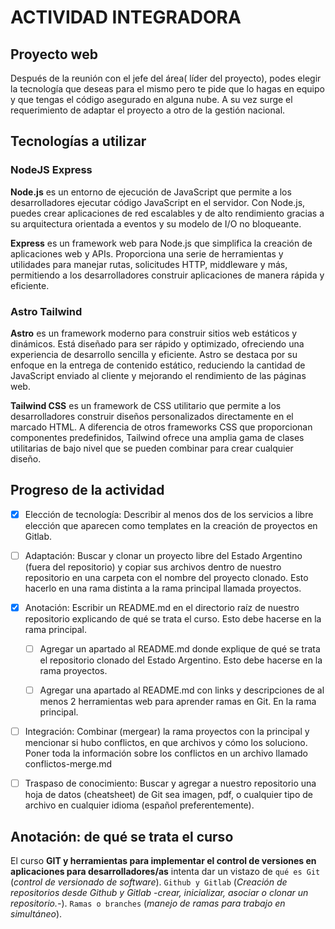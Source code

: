 # ACTIVIDAD INTEGRADORA

## Proyecto web

Después de la reunión con el jefe del área( líder del proyecto), podes elegir la tecnología que deseas para el mismo pero te pide que lo hagas en equipo y que tengas el código asegurado en alguna nube. A su vez surge el requerimiento de adaptar el proyecto a otro de la gestión nacional.

## Tecnologías a utilizar

### NodeJS Express

**Node.js** es un entorno de ejecución de JavaScript que permite a los desarrolladores ejecutar código JavaScript en el servidor. Con Node.js, puedes crear aplicaciones de red escalables y de alto rendimiento gracias a su arquitectura orientada a eventos y su modelo de I/O no bloqueante.

**Express** es un framework web para Node.js que simplifica la creación de aplicaciones web y APIs. Proporciona una serie de herramientas y utilidades para manejar rutas, solicitudes HTTP, middleware y más, permitiendo a los desarrolladores construir aplicaciones de manera rápida y eficiente.

### Astro Tailwind

**Astro** es un framework moderno para construir sitios web estáticos y dinámicos. Está diseñado para ser rápido y optimizado, ofreciendo una experiencia de desarrollo sencilla y eficiente. Astro se destaca por su enfoque en la entrega de contenido estático, reduciendo la cantidad de JavaScript enviado al cliente y mejorando el rendimiento de las páginas web.

**Tailwind CSS** es un framework de CSS utilitario que permite a los desarrolladores construir diseños personalizados directamente en el marcado HTML. A diferencia de otros frameworks CSS que proporcionan componentes predefinidos, Tailwind ofrece una amplia gama de clases utilitarias de bajo nivel que se pueden combinar para crear cualquier diseño.

## Progreso de la actividad

- [x] Elección de tecnología: Describir al menos dos de los servicios a libre elección que aparecen como templates en la creación de proyectos en Gitlab.

- [ ] Adaptación: Buscar y clonar un proyecto libre del Estado Argentino (fuera del repositorio) y copiar sus archivos dentro de nuestro repositorio en una carpeta con el nombre del proyecto clonado. Esto hacerlo en una rama distinta a la rama principal llamada proyectos.

- [x] Anotación: Escribir un README.md en el directorio raíz de nuestro repositorio explicando de qué se trata el curso. Esto debe hacerse en la rama principal.

  - [ ] Agregar un apartado al README.md donde explique de qué se trata el repositorio clonado del Estado Argentino. Esto debe hacerse en la rama proyectos.

  - [ ] Agregar una apartado al README.md con links y descripciones de al menos 2 herramientas web para aprender ramas en Git. En la rama principal.

- [ ] Integración: Combinar (mergear) la rama proyectos con la principal y mencionar si hubo conflictos, en que archivos y cómo los soluciono. Poner toda la información sobre los conflictos en un archivo llamado conflictos-merge.md

- [ ] Traspaso de conocimiento: Buscar y agregar a nuestro repositorio una hoja de datos (cheatsheet) de Git sea imagen, pdf, o cualquier tipo de archivo en cualquier idioma (español preferentemente).

## Anotación: de qué se trata el curso

El curso **GIT y herramientas para implementar el control de versiones en aplicaciones para desarrolladores/as** intenta dar un vistazo de `qué es Git` (_control de versionado de software_). `Github y Gitlab` (_Creación de repositorios desde Github y Gitlab -crear, inicializar, asociar o clonar un repositorio.-_). `Ramas o branches` (_manejo de ramas para trabajo en simultáneo_).
